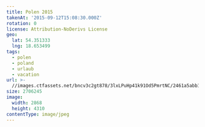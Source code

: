 ```yaml
---
title: Polen 2015
takenAt: '2015-09-12T15:08:30.000Z'
rotation: 0
license: Attribution-NoDerivs License
geo:
  lat: 54.351333
  lng: 18.653499
tags:
  - polen
  - poland
  - urlaub
  - vacation
url: >-
  //images.ctfassets.net/bncv3c2gt878/3lxLPuHp41k91Od5PmrtNC/2461a5abb1df58faad0c31ffa00ee0f0/polen-2015_25324988634_o
size: 2706245
image:
  width: 2868
  height: 4310
contentType: image/jpeg
---
```


